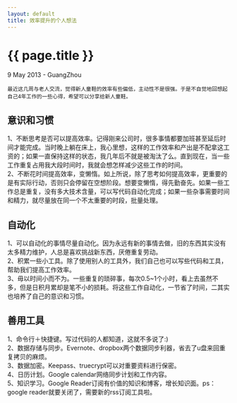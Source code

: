 ```yaml
---
layout: default
title: 效率提升的个人想法
---
```


 {{ page.title }}
================
<p class="meta">9 May 2013 - GuangZhou</p>

    最近这几周与老人交流，觉得新人童鞋的效率有些偏低，主动性不是很强。于是不自觉地回想起自己4年工作的一些心得，希望可以分享给新人童鞋。
  
  
意识和习惯    
-----------------  
1、不断思考是否可以提高效率。记得刚来公司时，很多事情都要加班甚至延后时间才能完成。当时晚上躺在床上，我心里想，这样的工作效率和产出是不配拿这工资的；如果一直保持这样的状态，我几年后不就是被淘汰了么。直到现在，当一些工作重复占用我大段时间时，我就会想怎样减少这些工作的时间。  
2、不断花时间提高效率，变懒惰。如上所说，除了思考如何提高效率，更重要的是有实际行动，否则只会停留在空想阶段。想要变懒惰，得先勤奋先。如果一些工作总是重复，没有多大技术含量，可以写代码自动化完成；如果一些杂事需要时间和精力，就尽量放在同一个不太重要的时段，批量处理。  
  
  
自动化  
-----------------  
1、可以自动化的事情尽量自动化。因为永远有新的事情去做，旧的东西其实没有太多精力维护，人总是喜欢挑战新东西，厌倦重复劳动。  
2、积累一些小工具。除了使用别人的工具外，我们自己也可以写些代码和工具，帮助我们提高工作效率。  
3、毋以时间小而不为。一些重复的琐碎事，每次0.5~1个小时，看上去虽然不多，但是日积月累却是笔不小的损耗。将这些工作自动化，一节省了时间，二其实也培养了自己的意识和习惯。  
  
  
善用工具  
----------------  
1、命令行＋快捷键。写过代码的人都知道，这就不多说了:)  
2、数据存储与同步。Evernote、dropbox两个数据同步利器，省去了u盘来回重复拷贝的麻烦。  
3、数据加密。Keepass、truecrypt可以对重要资料进行保密。  
4、日历计划。Google calendar网络同步计划和工作内容。  
5、知识学习。Google Reader订阅有价值的知识和博客，增长知识面。ps：google reader就要关闭了，需要新的rss订阅工具啦。  


